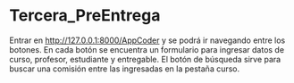 # Tercera_PreEntrega

Entrar en http://127.0.0.1:8000/AppCoder y se podrá ir navegando entre los botones.
En cada botón se encuentra un formulario para ingresar datos de curso, profesor, estudiante y entregable.
El botón de búsqueda sirve para buscar una comisión entre las ingresadas en la pestaña curso.
